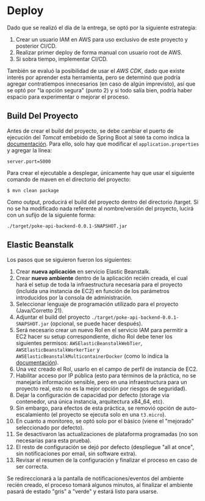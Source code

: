 # Deploy

Dado que se realizó el día de la entrega, se optó por la siguiente estrategia:

1. Crear un usuario IAM en AWS para uso exclusivo de este proyecto y posterior CI/CD.
2. Realizar primer deploy de forma manual con usuario root de AWS.
3. Si sobra tiempo, implementar CI/CD.

También se evaluó la posibilidad de usar el *AWS CDK*, dado que existe interés por aprender esta herramienta,
pero se determinó que podría agregar contratiempos innecesarios (en caso de algún imprevisto), así que
se optó por "la opción segura" (punto 2) y si todo salía bien, podría haber espacio para experimentar o mejorar
el proceso.

## Build Del Proyecto

Antes de crear el build del proyecto, se debe cambiar el puerto de ejecución del *Tomcat* embebido de Spring Boot
al `5000` ta como indica la [documentación](https://docs.aws.amazon.com/elasticbeanstalk/latest/dg/java-quickstart.html#java-quickstart-create-app). Para
ello, solo hay que modificar el `application.properties` y agregar la línea:

~~~
server.port=5000
~~~

Para crear el ejecutable a desplegar, únicamente hay que usar el siguiente comando de maven en el directorio
del proyecto:

~~~
$ mvn clean package 
~~~

Como output, producirá el build del proyecto dentro del directorio /target. Si no se ha modificado nada referente
al nombre/versión del proyecto, lucirá con un sufijo de la siguiente forma:

~~~
./target/poke-api-backend-0.0.1-SNAPSHOT.jar
~~~

## Elastic Beanstalk

Los pasos que se siguieron fueron los siguientes:

1. Crear **nueva aplicación** en servicio Elastic Beanstalk.
2. Crear **nuevo ambiente** dentro de la aplicación recién creada, el cual hará el setup de toda la infraestructura
necesaria para el proyecto (incluída una instancia de EC2) en función de los parámetros introducidos por la consola
de administración.
3. Seleccionar lenguaje de programación utilizado para el proyecto (Java/Corretto 21).
4. Adjuntar el build del proyecto `./target/poke-api-backend-0.0.1-SNAPSHOT.jar` (opcional, se puede hacer después).
5. Será necesario crear un nuevo Rol en el servicio IAM para permitir a EC2 hacer su setup correspondiente, dicho Rol
debe tener los siguientes permisos: `AWSElasticBeanstalkWebTier`, `AWSElasticBeanstalkWorkerTier` y
`AWSElasticBeanstalkMulticontainerDocker` (como lo indica la [documentación](https://docs.aws.amazon.com/elasticbeanstalk/latest/dg/concepts-roles-instance.html)).
6. Una vez creado el Rol, usarlo en el campo de perfil de instancia de EC2.
7. Habilitar acceso por IP pública (esto para términos de la práctica, no se manejaría información sensible,
pero en una infraestructura para un proyecto real, esto no es la mejor opción por riesgos de seguridad).
8. Dejar la configuración de capacidad por defecto (storage via contenedor, una única instancia, arquitectura x84_64, etc).
9. Sin embargo, para efectos de esta práctica, se removió opción de auto-escalamiento (el proyecto se ejecuta solo en una `t3.micro`).
10. En cuanto a monitoreo, se optó solo por el básico (viene el "mejorado" seleccionado por defecto).
11. Se desactivaron las actualizaciones de plataforma programadas (no son necesarias para esta prueba).
12. El resto de configuración se dejó por defecto (despliegue "all at once", sin notificaciones por email, sin software extra).
13. Revisar el resumen de la configuración y finalizar el proceso en caso de ser correcta.

Se redireccionará a la pantalla de notificaciones/eventos del ambiente recién creado, el proceso tomará algunos minutos,
al finalizar el ambiente pasará de estado "gris" a "verde" y estará listo para usarse.

